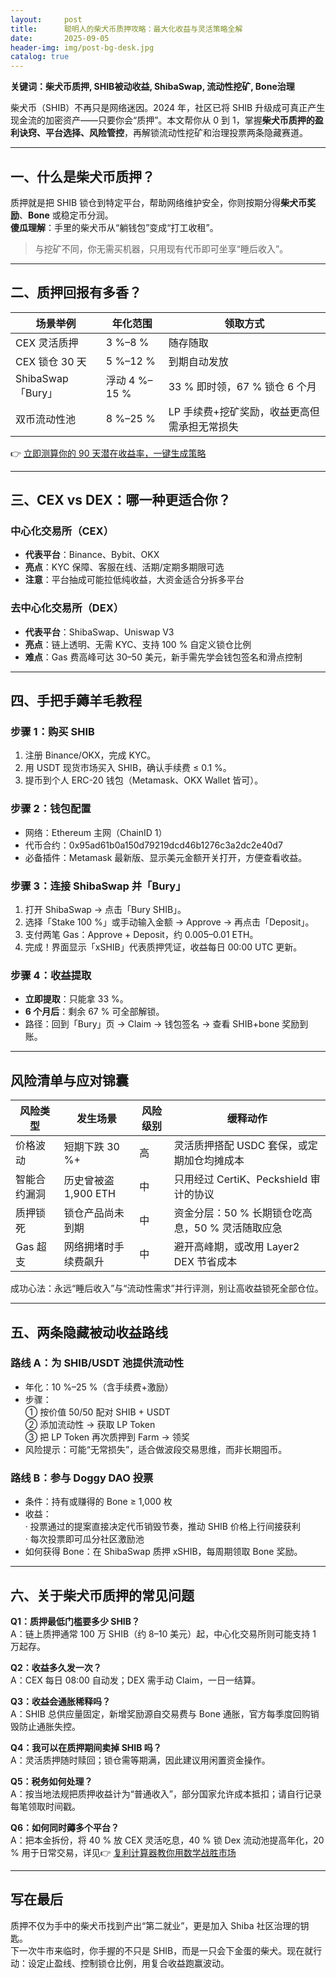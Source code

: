 ```yaml
---
layout:     post
title:      聪明人的柴犬币质押攻略：最大化收益与灵活策略全解
date:       2025-09-05
header-img: img/post-bg-desk.jpg
catalog: true
---
```


**关键词：柴犬币质押, SHIB被动收益, ShibaSwap, 流动性挖矿, Bone治理**

柴犬币（SHIB）不再只是网络迷因。2024 年，社区已将 SHIB 升级成可真正产生现金流的加密资产——只要你会“质押”。本文帮你从 0 到 1，掌握**柴犬币质押的盈利诀窍、平台选择、风险管控**，再解锁流动性挖矿和治理投票两条隐藏赛道。

---

## 一、什么是柴犬币质押？  
质押就是把 SHIB 锁仓到特定平台，帮助网络维护安全，你则按期分得**柴犬币奖励**、**Bone** 或稳定币分润。  
**傻瓜理解**：手里的柴犬币从“躺钱包”变成“打工收租”。

> 与挖矿不同，你无需买机器，只用现有代币即可坐享“睡后收入”。

---

## 二、质押回报有多香？

| 场景举例 | 年化范围 | 领取方式 |
| --- | --- | --- |
| CEX 灵活质押 | 3 %–8 % | 随存随取 |
| CEX 锁仓 30 天 | 5 %–12 % | 到期自动发放 |
| ShibaSwap「Bury」 | 浮动 4 %–15 % | 33 % 即时领，67 % 锁仓 6 个月 |
| 双币流动性池 | 8 %–25 % | LP 手续费+挖矿奖励，收益更高但需承担无常损失 |

👉 [立即测算你的 90 天潜在收益率，一键生成策略](https://okxdog.com/)

---

## 三、CEX vs DEX：哪一种更适合你？

### 中心化交易所（CEX）
- **代表平台**：Binance、Bybit、OKX  
- **亮点**：KYC 保障、客服在线、活期/定期多期限可选  
- **注意**：平台抽成可能拉低纯收益，大资金适合分拆多平台

### 去中心化交易所（DEX）
- **代表平台**：ShibaSwap、Uniswap V3  
- **亮点**：链上透明、无需 KYC、支持 100 % 自定义锁仓比例  
- **难点**：Gas 费高峰可达 30–50 美元，新手需先学会钱包签名和滑点控制

---

## 四、手把手薅羊毛教程

### 步骤 1：购买 SHIB  
1. 注册 Binance/OKX，完成 KYC。  
2. 用 USDT 现货市场买入 SHIB，确认手续费 ≤ 0.1 %。  
3. 提币到个人 ERC-20 钱包（Metamask、OKX Wallet 皆可）。

### 步骤 2：钱包配置  
- 网络：Ethereum 主网（ChainID 1）  
- 代币合约：0x95ad61b0a150d79219dcd46b1276c3a2dc2e40d7  
- 必备插件：Metamask 最新版、显示美元金额开关打开，方便查看收益。

### 步骤 3：连接 ShibaSwap 并「Bury」  
1. 打开 ShibaSwap → 点击「Bury SHIB」。  
2. 选择「Stake 100 %」或手动输入金额 → Approve → 再点击「Deposit」。  
3. 支付两笔 Gas：Approve + Deposit，约 0.005–0.01 ETH。  
4. 完成！界面显示「xSHIB」代表质押凭证，收益每日 00:00 UTC 更新。

### 步骤 4：收益提取  
- **立即提取**：只能拿 33 %。  
- **6 个月后**：剩余 67 % 可全部解锁。  
- 路径：回到「Bury」页 → Claim → 钱包签名 → 查看 SHIB+bone 奖励到账。

---

## 风险清单与应对锦囊

| 风险类型 | 发生场景 | 风险级别 | 缓释动作 |
| --- | --- | --- | --- |
| 价格波动 | 短期下跌 30 %+ | 高 | 灵活质押搭配 USDC 套保，或定期加仓均摊成本 |
| 智能合约漏洞 | 历史曾被盗 1,900 ETH | 中 | 只用经过 CertiK、Peckshield 审计的协议 |
| 质押锁死 | 锁仓产品尚未到期 | 中 | 资金分层：50 % 长期锁仓吃高息，50 % 灵活随取应急 |
| Gas 超支 | 网络拥堵时手续费飙升 | 中 | 避开高峰期，或改用 Layer2 DEX 节省成本 |

成功心法：永远“睡后收入”与“流动性需求”并行评测，别让高收益锁死全部仓位。

---

## 五、两条隐藏被动收益路线

### 路线 A：为 SHIB/USDT 池提供流动性  
- 年化：10 %–25 %（含手续费+激励）  
- 步骤：  
  ① 按价值 50/50 配对 SHIB + USDT  
  ② 添加流动性 → 获取 LP Token  
  ③ 把 LP Token 再次质押到 Farm → 领奖  
- 风险提示：可能“无常损失”，适合做波段交易思维，而非长期囤币。

### 路线 B：参与 Doggy DAO 投票  
- 条件：持有或赚得的 Bone ≥ 1,000 枚  
- 收益：  
  · 投票通过的提案直接决定代币销毁节奏，推动 SHIB 价格上行间接获利  
  · 每次投票即可瓜分社区激励池  
- 如何获得 Bone：在 ShibaSwap 质押 xSHIB，每周期领取 Bone 奖励。

---

## 六、关于柴犬币质押的常见问题

**Q1：质押最低门槛要多少 SHIB？**  
A：链上质押通常 100 万 SHIB（约 8–10 美元）起，中心化交易所则可能支持 1 万起存。

**Q2：收益多久发一次？**  
A：CEX 每日 08:00 自动发；DEX 需手动 Claim，一日一结算。

**Q3：收益会通胀稀释吗？**  
A：SHIB 总供应量固定，新增奖励源自交易费与 Bone 通胀，官方每季度回购销毁防止通胀失控。

**Q4：我可以在质押期间卖掉 SHIB 吗？**  
A：灵活质押随时赎回；锁仓需等期满，因此建议用闲置资金操作。

**Q5：税务如何处理？**  
A：按当地法规把质押收益计为“普通收入”，部分国家允许成本抵扣；请自行记录每笔领取时间戳。

**Q6：如何同时薅多个平台？**  
A：把本金拆份，将 40 % 放 CEX 灵活吃息，40 % 锁 Dex 流动池提高年化，20 % 用于日常交易，详见👉 [复利计算器教你用数学战胜市场](https://okxdog.com/)

---

## 写在最后

质押不仅为手中的柴犬币找到产出“第二就业”，更是加入 Shiba 社区治理的钥匙。  
下一次牛市来临时，你手握的不只是 SHIB，而是一只会下金蛋的柴犬。现在就行动：设定止盈线、控制锁仓比例，用复合收益跑赢波动。